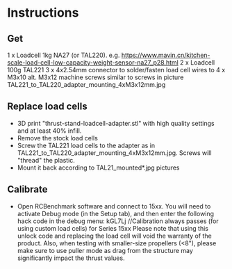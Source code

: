# Instructions

## Get
1 x Loadcell 1kg NA27 (or TAL220). e.g. https://www.mavin.cn/kitchen-scale-load-cell-low-capacity-weight-sensor-na27_p28.html
2 x Loadcell 100g TAL221
3 x 4x2.54mm connector to solder/fasten load cell wires to
4 x M3x10 alt. M3x12 machine screws similar to screws in picture TAL221_to_TAL220_adapter_mounting_4xM3x12mm.jpg

## Replace load cells
 - 3D print "thrust-stand-loadcell-adapter.stl" with high quality settings and at least 40% infill.
 - Remove the stock load cells
 - Screw the TAL221 load cells to the adapter as in TAL221_to_TAL220_adapter_mounting_4xM3x12mm.jpg. Screws will "thread" the plastic.
 - Mount it back according to TAL21_mounted*.jpg pictures

## Calibrate
 - Open RCBenchmark software and connect to 15xx. You will need to activate Debug mode (in the Setup tab), and then enter the following hack code in the debug menu: 
kGL7Lj  //Calibration always passes (for using custom load cells) for Series 15xx
Please note that using this unlock code and replacing the load cell will void the warranty of the product.
Also, when testing with smaller-size propellers (<8"), please make sure to use puller mode as drag from the structure may significantly impact the thrust values.


